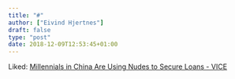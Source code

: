 ```yaml
---
title: "#"
author: ["Eivind Hjertnes"]
draft: false
type: "post"
date: 2018-12-09T12:53:45+01:00
---
```


Liked:
[Millennials
in China Are Using Nudes to Secure Loans - VICE](https://www.vice.com/en%5Fuk/article/kzv38w/millennials-in-china-are-using-nudes-to-secure-loans)
